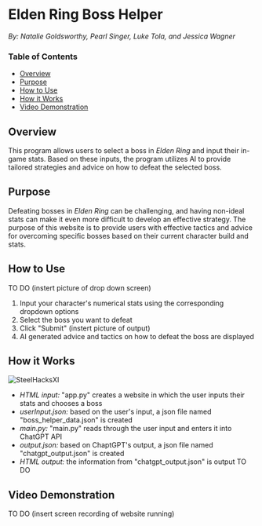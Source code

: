 # Elden Ring Boss Helper
*By: Natalie Goldsworthy, Pearl Singer, Luke Tola, and Jessica Wagner*
### Table of Contents
- [Overview](#overview)
- [Purpose](#purpose)
- [How to Use](#how-to-use)
- [How it Works](#how-it-works)
- [Video Demonstration](#video-demonstration)

## Overview
This program allows users to select a boss in *Elden Ring* and input their in-game stats. Based on these inputs, the program utilizes AI to provide tailored strategies and advice on how to defeat the selected boss.

## Purpose
Defeating bosses in *Elden Ring* can be challenging, and having non-ideal stats can make it even more difficult to develop an effective strategy. The purpose of this website is to provide users with effective tactics and advice for overcoming specific bosses based on their current character build and stats.

## How to Use
TO DO
(instert picture of drop down screen)
1. Input your character's numerical stats using the corresponding dropdown options
2. Select the boss you want to defeat
3. Click "Submit"
(instert picture of output)
4. AI generated advice and tactics on how to defeat the boss are displayed

## How it Works
![SteelHacksXI](https://github.com/user-attachments/assets/ace829f7-c342-4cdd-ab89-f6c81fe49d73)
- *HTML input:* "app.py" creates a website in which the user inputs their stats and chooses a boss
- *userInput.json:* based on the user's input, a json file named "boss_helper_data.json" is created
- *main.py:* "main.py" reads through the user input and enters it into ChatGPT API
- *output.json:* based on ChaptGPT's output, a json file named "chatgpt_output.json" is created
- *HTML output:* the information from "chatgpt_output.json" is output TO DO

## Video Demonstration
TO DO
(insert screen recording of website running)
